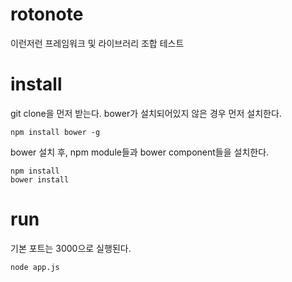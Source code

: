 # rotonote
이런저런 프레임워크 및 라이브러리 조합 테스트

# install
git clone을 먼저 받는다.
bower가 설치되어있지 않은 경우 먼저 설치한다.
```
npm install bower -g
```

bower 설치 후, npm module들과 bower component들을 설치한다.
```
npm install
bower install
```

# run
기본 포트는 3000으로 실행된다.
```
node app.js
```